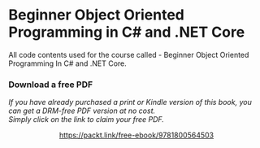 # Beginner Object Oriented Programming in C# and .NET Core

All code contents used for the course called - Beginner Object Oriented Programming In C# and .NET Core.
### Download a free PDF

 <i>If you have already purchased a print or Kindle version of this book, you can get a DRM-free PDF version at no cost.<br>Simply click on the link to claim your free PDF.</i>
<p align="center"> <a href="https://packt.link/free-ebook/9781800564503">https://packt.link/free-ebook/9781800564503 </a> </p>